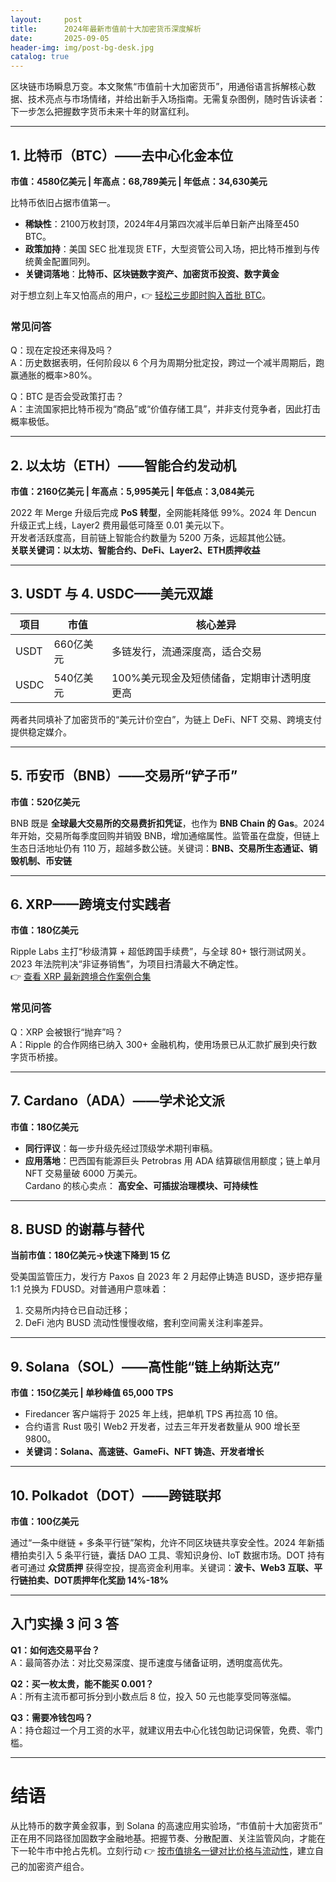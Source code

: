 ```yaml
---
layout:     post
title:      2024年最新市值前十大加密货币深度解析
date:       2025-09-05
header-img: img/post-bg-desk.jpg
catalog: true
---
```


区块链市场瞬息万变。本文聚焦“市值前十大加密货币”，用通俗语言拆解核心数据、技术亮点与市场情绪，并给出新手入场指南。无需复杂图例，随时告诉读者：下一步怎么把握数字货币未来十年的财富红利。

---

## 1. 比特币（BTC）——去中心化金本位

**市值：4580亿美元 | 年高点：68,789美元 | 年低点：34,630美元**

比特币依旧占据市值第一。  
- **稀缺性**：2100万枚封顶，2024年4月第四次减半后单日新产出降至450 BTC。  
- **政策加持**：美国 SEC 批准现货 ETF，大型资管公司入场，把比特币推到与传统黄金配置同列。  
- **关键词落地**：**比特币、区块链数字资产、加密货币投资、数字黄金**

对于想立刻上车又怕高点的用户，👉 [轻松三步即时购入首批 BTC](https://okxdog.com/)。

### 常见问答
Q：现在定投还来得及吗？  
A：历史数据表明，任何阶段以 6 个月为周期分批定投，跨过一个减半周期后，跑赢通胀的概率>80%。  

Q：BTC 是否会受政策打击？  
A：主流国家把比特币视为“商品”或“价值存储工具”，并非支付竞争者，因此打击概率极低。

---

## 2. 以太坊（ETH）——智能合约发动机

**市值：2160亿美元 | 年高点：5,995美元 | 年低点：3,084美元**

2022 年 Merge 升级后完成 **PoS 转型**，全网能耗降低 99%。2024 年 Dencun 升级正式上线，Layer2 费用最低可降至 0.01 美元以下。  
开发者活跃度高，目前链上智能合约数量为 5200 万条，远超其他公链。  
**关联关键词：以太坊、智能合约、DeFi、Layer2、ETH质押收益**

---

## 3. USDT 与 4. USDC——美元双雄

| 项目 | 市值 | 核心差异 |
|---|---|---|
| USDT | 660亿美元 | 多链发行，流通深度高，适合交易 |
| USDC | 540亿美元 | 100%美元现金及短债储备，定期审计透明度更高 |

两者共同填补了加密货币的“美元计价空白”，为链上 DeFi、NFT 交易、跨境支付提供稳定媒介。

---

## 5. 币安币（BNB）——交易所“铲子币”

**市值：520亿美元**

BNB 既是 **全球最大交易所的交易费折扣凭证**，也作为 **BNB Chain 的 Gas**。2024 年开始，交易所每季度回购并销毁 BNB，增加通缩属性。监管虽在盘旋，但链上生态日活地址仍有 110 万，超越多数公链。关键词：**BNB、交易所生态通证、销毁机制、币安链**

---

## 6. XRP——跨境支付实践者

**市值：180亿美元**

Ripple Labs 主打“秒级清算 + 超低跨国手续费”，与全球 80+ 银行测试网关。2023 年法院判决“非证券销售”，为项目扫清最大不确定性。  
👉 [查看 XRP 最新跨境合作案例合集](https://okxdog.com/)

### 常见问答
Q：XRP 会被银行“抛弃”吗？  
A：Ripple 的合作网络已纳入 300+ 金融机构，使用场景已从汇款扩展到央行数字货币桥接。

---

## 7. Cardano（ADA）——学术论文派

**市值：180亿美元**

- **同行评议**：每一步升级先经过顶级学术期刊审稿。  
- **应用落地**：巴西国有能源巨头 Petrobras 用 ADA 结算碳信用额度；链上单月 NFT 交易量破 6000 万美元。  
Cardano 的核心卖点： **高安全、可插拔治理模块、可持续性**

---

## 8. BUSD 的谢幕与替代

**当前市值：180亿美元→快速下降到 15 亿**

受美国监管压力，发行方 Paxos 自 2023 年 2 月起停止铸造 BUSD，逐步把存量 1:1 兑换为 FDUSD。对普通用户意味着：  
1. 交易所内持仓已自动迁移；  
2. DeFi 池内 BUSD 流动性慢慢收缩，套利空间需关注利率差异。  

---

## 9. Solana（SOL）——高性能“链上纳斯达克”

**市值：150亿美元 | 单秒峰值 65,000 TPS**

- Firedancer 客户端将于 2025 年上线，把单机 TPS 再拉高 10 倍。  
- 合约语言 Rust 吸引 Web2 开发者，过去三年开发者数量从 900 增长至 9800。  
- **关键词：Solana、高速链、GameFi、NFT 铸造、开发者增长**

---

## 10. Polkadot（DOT）——跨链联邦

**市值：100亿美元**

通过“一条中继链 + 多条平行链”架构，允许不同区块链共享安全性。2024 年新插槽拍卖引入 5 条平行链，囊括 DAO 工具、零知识身份、IoT 数据市场。DOT 持有者可通过 **众贷质押** 获得空投，提高资金利用率。关键词：**波卡、Web3 互联、平行链拍卖、DOT质押年化奖励 14%-18%**

---

## 入门实操 3 问 3 答

**Q1：如何选交易平台？**  
A：最简答办法：对比交易深度、提币速度与储备证明，透明度高优先。

**Q2：买一枚太贵，能不能买 0.001？**  
A：所有主流币都可拆分到小数点后 8 位，投入 50 元也能享受同等涨幅。

**Q3：需要冷钱包吗？**  
A：持仓超过一个月工资的水平，就建议用去中心化钱包助记词保管，免费、零门槛。

---

# 结语  

从比特币的数字黄金叙事，到 Solana 的高速应用实验场，“市值前十大加密货币” 正在用不同路径加固数字金融地基。把握节奏、分散配置、关注监管风向，才能在下一轮牛市中抢占先机。立刻行动 👉 [按市值排名一键对比价格与流动性](https://okxdog.com/)，建立自己的加密资产组合。